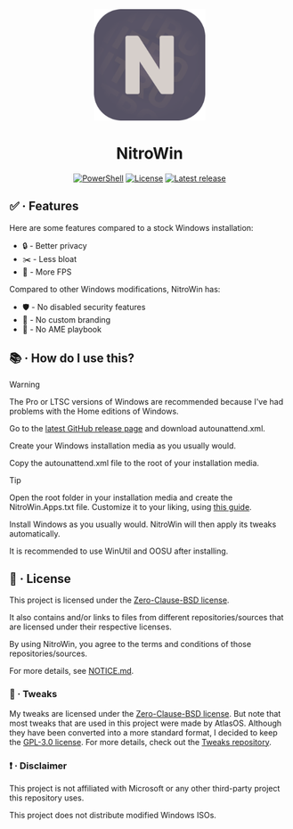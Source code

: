 <div align="center">
   <img src="assets/Images/NitroWin.png" alt="NitroWin" width="200">

   <h1>NitroWin</h1>

   <div>
      <a href="https://dotnet.microsoft.com/en-us/"><img alt="PowerShell" src="https://img.shields.io/badge/POWERSHELL-5C2D91?style=for-the-badge&color=000000"></a>
      <a href="https://github.com/nitrowinproject/NitroWin/blob/main/LICENSE"><img alt="License" src="https://img.shields.io/github/license/nitrowinproject/NitroWin?style=for-the-badge&logo=github&logoColor=ffffff&color=000000&label"></a>
      <a href="https://github.com/nitrowinproject/NitroWin/releases/latest"><img alt="Latest release" src="https://img.shields.io/github/v/release/nitrowinproject/NitroWin?style=for-the-badge&logo=githubactions&logoColor=ffffff&color=000000&label"></a>
   </div>
</div>

## :white_check_mark: · Features

Here are some features compared to a stock Windows installation:

* :lock: - Better privacy
* :scissors: - Less bloat
* :rocket: - More FPS

Compared to other Windows modifications, NitroWin has:

* :shield: - No disabled security features
* :do_not_litter: - No custom branding
* :no_entry_sign: - No AME playbook

## :books: · How do I use this?

> [!WARNING]
> The Pro or LTSC versions of Windows are recommended because I've had problems with the Home editions of Windows.

Go to the [latest GitHub release page](https://github.com/nitrowinproject/NitroWin/releases/latest) and download autounattend.xml.

Create your Windows installation media as you usually would.

Copy the autounattend.xml file to the root of your installation media.

> [!TIP]
> Open the root folder in your installation media and create the NitroWin.Apps.txt file. Customize it to your liking, using [this guide](docs/config.md).

Install Windows as you usually would. NitroWin will then apply its tweaks automatically.

It is recommended to use WinUtil and OOSU after installing.

## :scroll: · License

This project is licensed under the [Zero-Clause-BSD license](LICENSE).

It also contains and/or links to files from different repositories/sources that are licensed under their respective licenses.

By using NitroWin, you agree to the terms and conditions of those repositories/sources.

For more details, see [NOTICE.md](NOTICE.md).

### :wrench: · Tweaks

My tweaks are licensed under the [Zero-Clause-BSD license](https://github.com/nitrowinproject/Tweaks/blob/main/LICENSE). But note that most tweaks that are used in this project were made by AtlasOS. Although they have been converted into a more standard format, I decided to keep the [GPL-3.0 license](https://github.com/Atlas-OS/Atlas/blob/main/LICENSE). For more details, check out the [Tweaks repository](https://github.com/nitrowinproject/Tweaks).

### :heavy_exclamation_mark: · Disclaimer

This project is not affiliated with Microsoft or any other third-party project this repository uses.

This project does not distribute modified Windows ISOs.
